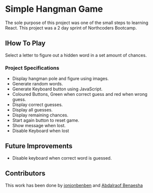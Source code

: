 # Simple Hangman Game

The sole purpose of this project was one of the small steps to learning React. This project was a 2 day sprint of Northcoders Bootcamp.

## IHow To Play

Select a letter to figure out a hidden word in a set amount of chances. 

### Project Specifications

- Display hangman pole and figure using images.
- Generate random words.
- Generate Keyboard button using JavaScript.
- Coloured Buttons, Green when correct guess and red when wrong guess.
- Display correct guesses.
- Display all guesses.
- Display remaining chances.
- Start again button to reset game.
- Show message when lost.
- Disable Keyboard when lost


## Future Improvements

- Disable keyboard when correct word is guessed.

## Contributors 

This work has been done by [jonjonbenben](https://github.com/jonjonbenben) and [Abdalraof Benaesha](https://github.com/Abenaesha)